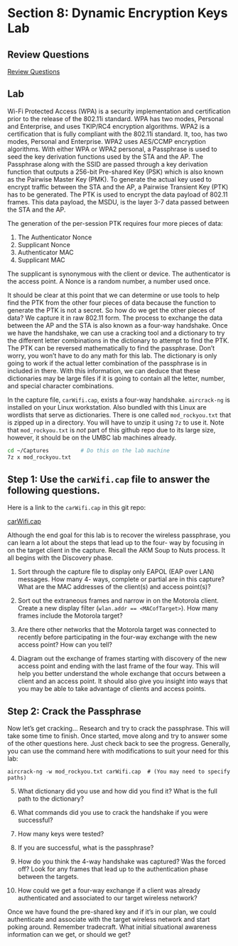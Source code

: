# Section 8: Dynamic Encryption Keys Lab

## Review Questions

[Review Questions](review08-dynamic-encryption.md)


## Lab

Wi-Fi Protected Access (WPA) is a security implementation and certification
prior to the release of the 802.11i standard. WPA has two modes, Personal and
Enterprise, and uses TKIP/RC4 encryption algorithms. WPA2 is a certification
that is fully compliant with the 802.11i standard. It, too, has two modes,
Personal and Enterprise. WPA2 uses AES/CCMP encryption algorithms. With either
WPA or WPA2 personal, a Passphrase is used to seed the key derivation functions
used by the STA and the AP. The Passphrase along with the SSID are passed
through a key derivation function that outputs a 256-bit Pre-shared Key (PSK)
which is also known as the Pairwise Master Key (PMK). To generate the actual
key used to encrypt traffic between the STA and the AP, a Pairwise Transient
Key (PTK) has to be generated. The PTK is used to encrypt the data payload of
802.11 frames. This data payload, the MSDU, is the layer 3-7 data passed
between the STA and the AP.

The generation of the per-session PTK requires four more pieces of data: 

1. The Authenticator Nonce 
2. Supplicant Nonce
3. Authenticator MAC 
4. Supplicant MAC

The supplicant is synonymous with the client or device. The authenticator is
the access point. A Nonce is a random number, a number used once.

It should be clear at this point that we can determine or use tools to help
find the PTK from the other four pieces of data because the function to
generate the PTK is not a secret. So how do we get the other pieces of data? We
capture it in raw 802.11 form. The process to exchange the data between the AP
and the STA is also known as a four-way handshake. Once we have the handshake,
we can use a cracking tool and a dictionary to try the different letter
combinations in the dictionary to attempt to find the PTK. The PTK can be
reversed mathematically to find the passphrase. Don’t worry, you won’t have to
do any math for this lab. The dictionary is only going to work if the actual
letter combination of the passphrase is in included in there. With this
information, we can deduce that these dictionaries may be large files if it is
going to contain all the letter, number, and special character combinations.

In the capture file, `carWifi.cap`, exists a four-way handshake. `aircrack-ng`
is installed on your Linux workstation. Also bundled with this Linux are
wordlists that serve as dictionaries. There is one called `mod_rockyou.txt`
that is zipped up in a directory. You will have to unzip it using `7z` to use
it. Note that `mod_rockyou.txt` is *not* part of this github repo due to its
large size, however, it should be on the UMBC lab machines already.

```bash
cd ~/Captures          # Do this on the lab machine
7z x mod_rockyou.txt
```

## Step 1: Use the `carWifi.cap` file to answer the following questions. 

Here is a link to the `carWifi.cap` in this git repo:

[carWifi.cap](wireless_survey/carWifi.cap)

Although the end goal for this lab is to recover the wireless passphrase, you
can learn a lot about the steps that lead up to the four- way by focusing in on
the target client in the capture. Recall the AKM Soup to Nuts process. It all
begins with the Discovery phase.

1. Sort through the capture file to display only EAPOL (EAP over LAN) messages. How many 4- ways, complete or partial are in this capture? What are the MAC addresses of the client(s) and access point(s)?

2. Sort out the extraneous frames and narrow in on the Motorola client. Create a new display filter (`wlan.addr == <MACofTarget>`). How many frames include the Motorola target?

3. Are there other networks that the Motorola target was connected to recently before participating in the four-way exchange with the new access point? How can you tell?

4. Diagram out the exchange of frames starting with discovery of the new access point and ending with the last frame of the four way. This will help you better understand the whole exchange that occurs between a client and an access point. It should also give you insight into ways that you may be able to take advantage of clients and access points.


## Step 2: Crack the Passphrase

Now let’s get cracking... Research and try to crack the passphrase. This will take some time to finish. Once started, move along and try to answer some of the other questions here. Just check back to see the progress. Generally, you can use the command here with modifications to suit your need for this lab:

```console
aircrack-ng -w mod_rockyou.txt carWifi.cap  # (You may need to specify paths)
```

5. What dictionary did you use and how did you find it? What is the full path
   to the dictionary?

6. What commands did you use to crack the handshake if you were successful?

7. How many keys were tested?

8. If you are successful, what is the passphrase?

9. How do you think the 4-way handshake was captured? Was the forced off? Look
   for any frames that lead up to the authentication phase between the targets.

10. How could we get a four-way exchange if a client was already authenticated
    and associated to our target wireless network?

Once we have found the pre-shared key and if it’s in our plan, we could
authenticate and associate with the target wireless network and start poking
around. Remember tradecraft. What initial situational awareness information can
we get, or should we get?





